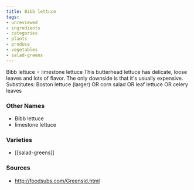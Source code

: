 ```yaml
---
title: Bibb lettuce
tags:
- unreviewed
- ingredients
- categories
- plants
- produce
- vegetables
- salad-greens
---
```

Bibb lettuce = limestone lettuce This butterhead lettuce has delicate, loose leaves and lots of flavor. The only downside is that it's usually expensive. Substitutes: Boston lettuce (larger) OR corn salad OR leaf lettuce OR celery leaves

### Other Names

* Bibb lettuce
* limestone lettuce

### Varieties

* [[salad-greens]]

### Sources
* http://foodsubs.com/Greensld.html
